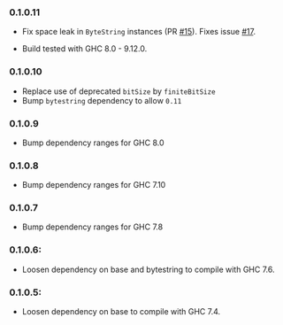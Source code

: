 ### 0.1.0.11

  - Fix space leak in `ByteString` instances
    (PR [#15](https://github.com/nominolo/murmur-hash/pull/15)).
    Fixes issue [#17](https://github.com/nominolo/murmur-hash/issues/17).

  - Build tested with GHC 8.0 - 9.12.0.


### 0.1.0.10

  - Replace use of deprecated `bitSize` by `finiteBitSize`
  - Bump `bytestring` dependency to allow `0.11`

### 0.1.0.9

  - Bump dependency ranges for GHC 8.0

### 0.1.0.8

  - Bump dependency ranges for GHC 7.10

### 0.1.0.7

  - Bump dependency ranges for GHC 7.8

### 0.1.0.6:

  - Loosen dependency on base and bytestring to compile with GHC 7.6.

### 0.1.0.5:

  - Loosen dependency on base to compile with GHC 7.4.
